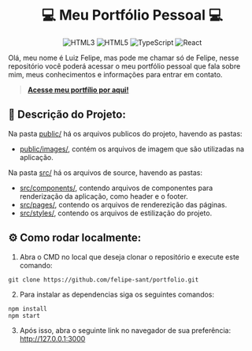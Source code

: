 <div align="center">

# 💻 Meu Portfólio Pessoal 💻

![HTML3](https://img.shields.io/badge/CSS-264DE4?&style=for-the-badge&logo=css3&logoColor=white)
![HTML5](https://img.shields.io/badge/HTML-E44D26?style=for-the-badge&logo=html5&logoColor=white)
![TypeScript](https://img.shields.io/badge/typescript-%23007ACC.svg?style=for-the-badge&logo=typescript&logoColor=white)
![React](https://img.shields.io/badge/react-%2320232a.svg?style=for-the-badge&logo=react&logoColor=%2361DAFB)

</div>

Olá, meu nome é Luiz Felipe, mas pode me chamar só de Felipe, nesse repositório você poderá acessar o meu portfólio pessoal que fala sobre mim, meus conhecimentos e informações para entrar em contato.

> [**Acesse meu portfílio por aqui!**](https://portfolio-felipe-sant.vercel.app/)

## 📄 Descrição do Projeto:

Na pasta [public/](public/) há os arquivos publicos do projeto, havendo as pastas:

- [public/images/](public/images/), contém os arquivos de imagem que são utilizadas na aplicação.

Na pasta [src/](src/) há os arquivos de source, havendo as pastas:
- [src/components/](src/components/), contendo arquivos de componentes para renderização da aplicação, como header e o footer.
- [src/pages/](src/pages/), contendo os arquivos de renderezição das páginas.
- [src/styles/](src/styles/), contendo os arquivos de estilização do projeto.

## ⚙️ Como rodar localmente:

1. Abra o CMD no local que deseja clonar o repositório e execute este comando:

```
git clone https://github.com/felipe-sant/portfolio.git
```

2. Para instalar as dependencias siga os seguintes comandos:

```
npm install
npm start
```

3. Após isso, abra o seguinte link no navegador de sua preferência: http://127.0.0.1:3000
